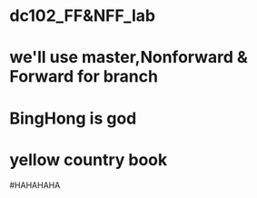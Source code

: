 # dc102_FF&NFF_lab
# we'll use master,Nonforward & Forward for branch
# BingHong is god
# yellow country book
#HAHAHAHA
